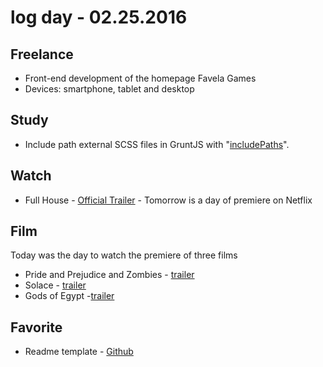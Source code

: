 # log day - 02.25.2016

## Freelance

 - Front-end development of the homepage Favela Games
  - Devices: smartphone, tablet and desktop
  
## Study  

 - Include path external SCSS files in GruntJS with "[includePaths](https://github.com/sass/node-sass#includepaths)". 
  
## Watch

- Full House - [Official Trailer](https://www.youtube.com/watch?v=CXuGLswn2l0) - Tomorrow is a day of premiere on Netflix
  
## Film

Today was the day to watch the premiere of three films

 - Pride and Prejudice and Zombies - [trailer](https://www.youtube.com/watch?v=foGraEVNI0s)
 - Solace - [trailer](https://www.youtube.com/watch?v=Lq86v60c_Jo)
 - Gods of Egypt -[trailer](https://www.youtube.com/watch?v=IJBnK2wNQSo)
 
## Favorite

  - Readme template - [Github](https://github.com/dbader/readme-template)
